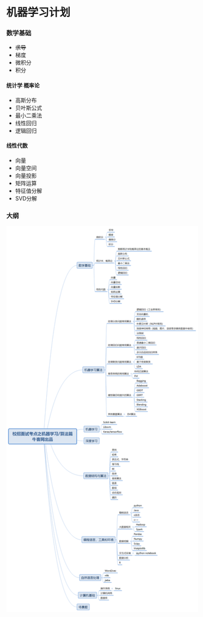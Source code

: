 # 机器学习计划

### 数学基础

- ~~求导~~
- 梯度
- 微积分
- 积分

#### 统计学 概率论

- 高斯分布
- 贝叶斯公式
- 最小二乘法
- 线性回归
- 逻辑回归

#### 线性代数

- 向量
- 向量空间
- 向量投影
- 矩阵运算
- 特征值分解
- SVD分解


### 大纲
![机器学习计划](/机器学习.png)
